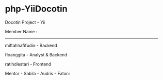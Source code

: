 # php-YiiDocotin
Docotin Project - Yii

Member Name : 
_______________

miftahhafifudin - Backend 

floanggita - Analyst & Backend 

ratihdlestari - Frontend

Mentor - Sabila - Audris - Fatoni
